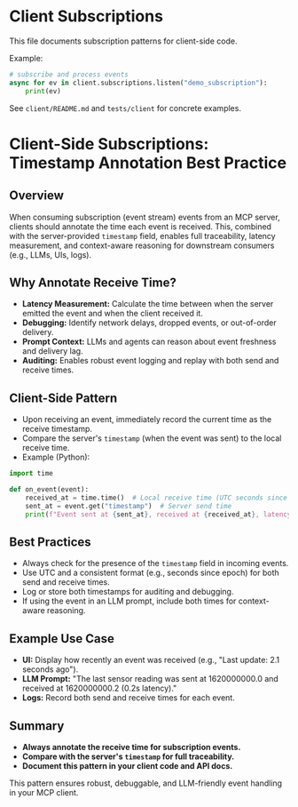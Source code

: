 # Client Subscriptions

This file documents subscription patterns for client-side code.

Example:

```python
# subscribe and process events
async for ev in client.subscriptions.listen("demo_subscription"):
    print(ev)
```

See `client/README.md` and `tests/client` for concrete examples.

# Client-Side Subscriptions: Timestamp Annotation Best Practice

## Overview

When consuming subscription (event stream) events from an MCP server, clients should annotate the time each event is received. This, combined with the server-provided `timestamp` field, enables full traceability, latency measurement, and context-aware reasoning for downstream consumers (e.g., LLMs, UIs, logs).

## Why Annotate Receive Time?
- **Latency Measurement:** Calculate the time between when the server emitted the event and when the client received it.
- **Debugging:** Identify network delays, dropped events, or out-of-order delivery.
- **Prompt Context:** LLMs and agents can reason about event freshness and delivery lag.
- **Auditing:** Enables robust event logging and replay with both send and receive times.

## Client-Side Pattern
- Upon receiving an event, immediately record the current time as the receive timestamp.
- Compare the server's `timestamp` (when the event was sent) to the local receive time.
- Example (Python):

```python
import time

def on_event(event):
    received_at = time.time()  # Local receive time (UTC seconds since epoch)
    sent_at = event.get("timestamp")  # Server send time
    print(f"Event sent at {sent_at}, received at {received_at}, latency: {received_at - sent_at:.3f} seconds")
```

## Best Practices
- Always check for the presence of the `timestamp` field in incoming events.
- Use UTC and a consistent format (e.g., seconds since epoch) for both send and receive times.
- Log or store both timestamps for auditing and debugging.
- If using the event in an LLM prompt, include both times for context-aware reasoning.

## Example Use Case
- **UI:** Display how recently an event was received (e.g., "Last update: 2.1 seconds ago").
- **LLM Prompt:** "The last sensor reading was sent at 1620000000.0 and received at 1620000000.2 (0.2s latency)."
- **Logs:** Record both send and receive times for each event.

## Summary
- **Always annotate the receive time for subscription events.**
- **Compare with the server's `timestamp` for full traceability.**
- **Document this pattern in your client code and API docs.**

This pattern ensures robust, debuggable, and LLM-friendly event handling in your MCP client.
